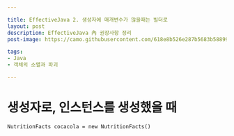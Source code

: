 ```yaml
---

title: EffectiveJava 2. 생성자에 매개변수가 많을때는 빌더로
layout: post
description: EffectiveJava 內 권장사항 정리
post-image: https://camo.githubusercontent.com/618e8b526e287b5683b58899ee932ae3b67f21840d421c216d2db0cfdb93c257/68747470733a2f2f63646e2e69636f6e2d69636f6e732e636f6d2f69636f6e73322f323639392f504e472f3531322f6a6176615f6c6f676f5f69636f6e5f3136383630392e706e67

tags:
- Java
- 객체의 소멸과 파괴

---
```


# 생성자로, 인스턴스를 생성했을 때

    NutritionFacts cocacola = new NutritionFacts()
